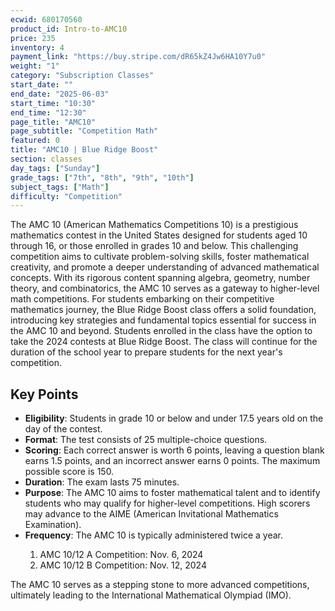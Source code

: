 ```yaml
---
ecwid: 680170560
product_id: Intro-to-AMC10
price: 235
inventory: 4
payment_link: "https://buy.stripe.com/dR65kZ4Jw6HA10Y7u0"
weight: "1"
category: "Subscription Classes"
start_date: ""
end_date: "2025-06-03"
start_time: "10:30"
end_time: "12:30"
page_title: "AMC10"
page_subtitle: "Competition Math"
featured: 0
title: "AMC10 | Blue Ridge Boost"
section: classes
day_tags: ["Sunday"]
grade_tags: ["7th", "8th", "9th", "10th"]
subject_tags: ["Math"]
difficulty: "Competition"
---
```

<p>The AMC 10 (American Mathematics Competitions 10) is a prestigious mathematics contest in the United States designed for students aged 10 through 16, or those enrolled in grades 10 and below. This challenging competition aims to cultivate problem-solving skills, foster mathematical creativity, and promote a deeper understanding of advanced mathematical concepts. With its rigorous content spanning algebra, geometry, number theory, and combinatorics, the AMC 10 serves as a gateway to higher-level math competitions. For students embarking on their competitive mathematics journey, the Blue Ridge Boost class offers a solid foundation, introducing key strategies and fundamental topics essential for success in the AMC 10 and beyond. Students enrolled in the class have the option to take the 2024 contests at Blue Ridge Boost. The class will continue for the duration of the school year to prepare students for the next year's competition.</p><h2>Key Points</h2><ul>
    <li><strong>Eligibility</strong>: Students in grade 10 or below and under 17.5 years old on the day of the contest.</li>
    <li><strong>Format</strong>: The test consists of 25 multiple-choice questions.</li>
    <li><strong>Scoring</strong>: Each correct answer is worth 6 points, leaving a question blank earns 1.5 points, and an incorrect answer earns 0 points. The maximum possible score is 150.</li>
    <li><strong>Duration</strong>: The exam lasts 75 minutes.</li>
    <li><strong>Purpose</strong>: The AMC 10 aims to foster mathematical talent and to identify students who may qualify for higher-level competitions. High scorers may advance to the AIME (American Invitational Mathematics Examination).</li>
    <li><strong>Frequency</strong>: The AMC 10 is typically administered twice a year.</li>
    <ol>
      <li>AMC 10/12 A Competition: Nov. 6, 2024</li>
      <li>AMC 10/12 B Competition: Nov. 12, 2024</li>
    </ol>
</ul><p>The AMC 10 serves as a stepping stone to more advanced competitions, ultimately leading to the International Mathematical Olympiad (IMO).</p>
